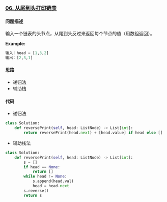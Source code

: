 ### [06. 从尾到头打印链表](https://leetcode-cn.com/problems/cong-wei-dao-tou-da-yin-lian-biao-lcof/)

#### 问题描述
输入一个链表的头节点，从尾到头反过来返回每个节点的值（用数组返回）。

**Example:**
```python
输入：head = [1,3,2]
输出：[2,3,1]
```

#### 思路
- 递归法
- 辅助栈
#### 代码
- 递归法
```python
class Solution:
    def reversePrint(self, head: ListNode) -> List[int]:
        return reversePrint(head.next) + [head.value] if head else []
```

- 辅助栈法
```python
class Solution:
    def reversePrint(self, head: ListNode) -> List[int]:
        s = []
        if head == None:
            return []
        while head != None:
            s.append(head.val)
            head = head.next
        s.reverse()
        return s
```